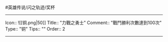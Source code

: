 #英雄传说/闪之轨迹/奖杯 

---

Icon:: ![[铜.png|50]]
Title:: "力戰之勇士"
Comment:: "戰鬥勝利次數達到100次"
Type:: "铜"
Tips:: ""
Order:: 2

---